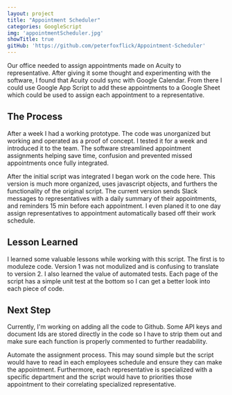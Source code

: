 ```yaml
---
layout: project
title: "Appointment Scheduler"
categories: GoogleScript
img: 'appointmentScheduler.jpg'
showTitle: true
gitHub: 'https://github.com/peterfoxflick/Appointment-Scheduler'
---
```


Our office needed to assign appointments made on Acuity to representative. After giving it some thought and experimenting with the software, I found that Acuity could sync with Google Calendar. From there I could use Google App Script to add these appointments to a Google Sheet which could be used to assign each appointment to a representative.

## The Process
After a week I had a working prototype. The code was unorganized but working and operated as a proof of concept. I tested it for a week and introduced it to the team. The software streamlined appointment assignments helping save time,  confusion and prevented missed appointments once fully integrated.

After the initial script was integrated I began work on the code here. This version is much more organized, uses javascript objects, and furthers the functionality of the original script. The current version sends Slack messages to representatives with a daily summary of their appointments, and reminders 15 min before each appointment. I even planed it to one day assign representatives to appointment automatically based off their work schedule.   

## Lesson Learned
I learned some valuable lessons while working with this script. The first is to moduleze code. Version 1 was not modulized and is confusing to translate to version 2. I also learned the value of automated tests. Each page of the script has a simple unit test at the bottom so I can get a better look into each piece of code.

## Next Step
Currently, I'm working on adding all the code to Github. Some API keys and document Ids are stored directly in the code so I have to strip them out and make sure each function is properly commented to further readability.

Automate the assignment process. This may sound simple but the script would have to read in each employees schedule and ensure they can make the appointment. Furthermore, each representative is specialized with a specific department and the script would have to priorities those appointment to their correlating specialized representative.
